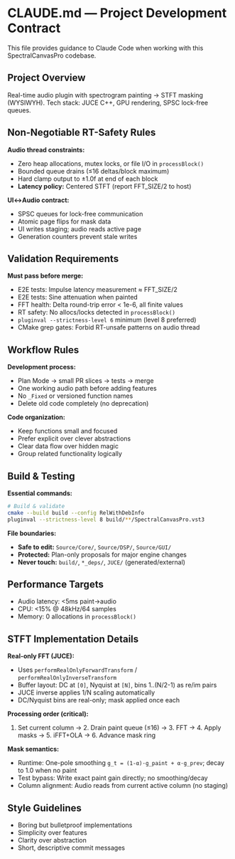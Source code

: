 # CLAUDE.md — Project Development Contract

This file provides guidance to Claude Code when working with this SpectralCanvasPro codebase.

## Project Overview

Real-time audio plugin with spectrogram painting → STFT masking (WYSIWYH).
Tech stack: JUCE C++, GPU rendering, SPSC lock-free queues.

## Non-Negotiable RT-Safety Rules

**Audio thread constraints:**
* Zero heap allocations, mutex locks, or file I/O in `processBlock()`
* Bounded queue drains (≤16 deltas/block maximum)
* Hard clamp output to ±1.0f at end of each block
* **Latency policy:** Centered STFT (report FFT_SIZE/2 to host)

**UI↔Audio contract:**
* SPSC queues for lock-free communication
* Atomic page flips for mask data
* UI writes staging; audio reads active page
* Generation counters prevent stale writes

## Validation Requirements

**Must pass before merge:**
* E2E tests: Impulse latency measurement ≈ FFT_SIZE/2
* E2E tests: Sine attenuation when painted 
* FFT health: Delta round-trip error < 1e-6, all finite values
* RT safety: No allocs/locks detected in `processBlock()`
* `pluginval --strictness-level 6` minimum (level 8 preferred)
* CMake grep gates: Forbid RT-unsafe patterns on audio thread

## Workflow Rules

**Development process:**
* Plan Mode → small PR slices → tests → merge
* One working audio path before adding features
* No `_Fixed` or versioned function names
* Delete old code completely (no deprecation)

**Code organization:**
* Keep functions small and focused
* Prefer explicit over clever abstractions
* Clear data flow over hidden magic
* Group related functionality logically

## Build & Testing

**Essential commands:**
```bash
# Build & validate
cmake --build build --config RelWithDebInfo
pluginval --strictness-level 8 build/**/SpectralCanvasPro.vst3
```

**File boundaries:**
* **Safe to edit:** `Source/Core/`, `Source/DSP/`, `Source/GUI/`
* **Protected:** Plan-only proposals for major engine changes
* **Never touch:** `build/`, `*_deps/`, `JUCE/` (generated/external)

## Performance Targets

* Audio latency: <5ms paint→audio
* CPU: <15% @ 48kHz/64 samples  
* Memory: 0 allocations in `processBlock()`

## STFT Implementation Details

**Real-only FFT (JUCE):**
* Uses `performRealOnlyForwardTransform` / `performRealOnlyInverseTransform`
* Buffer layout: DC at `[0]`, Nyquist at `[N]`, bins 1..(N/2-1) as re/im pairs
* JUCE inverse applies 1/N scaling automatically
* DC/Nyquist bins are real-only; mask applied once each

**Processing order (critical):**
1. Set current column → 2. Drain paint queue (≤16) → 3. FFT → 4. Apply masks → 5. iFFT+OLA → 6. Advance mask ring

**Mask semantics:**
* Runtime: One-pole smoothing `g_t = (1-α)·g_paint + α·g_prev`; decay to 1.0 when no paint
* Test bypass: Write exact paint gain directly; no smoothing/decay
* Column alignment: Audio reads from current active column (no staging)

## Style Guidelines

* Boring but bulletproof implementations
* Simplicity over features
* Clarity over abstraction
* Short, descriptive commit messages

